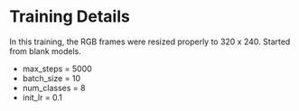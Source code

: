 # Training Details

In this training, the RGB frames were resized properly to 320 x 240. Started from blank models.

- max_steps = 5000
- batch_size = 10
- num_classes = 8
- init_lr = 0.1
